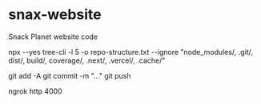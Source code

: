 # snax-website
Snack Planet website code

npx --yes tree-cli -l 5 -o repo-structure.txt --ignore "node_modules/, .git/, dist/, build/, coverage/, .next/, .vercel/, .cache/"

git add -A
git commit -m "..."
git push

ngrok http 4000